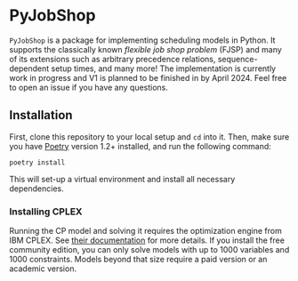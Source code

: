 # PyJobShop
`PyJobShop` is a package for implementing scheduling models in Python.
It supports the classically known *flexible job shop problem* (FJSP) and many of its extensions such as arbitrary precedence relations, sequence-dependent setup times, and many more!
The implementation is currently work in progress and V1 is planned to be finished in by April 2024.
Feel free to open an issue if you have any questions.


## Installation
First, clone this repository to your local setup and `cd` into it. 
Then, make sure you have [Poetry](https://python-poetry.org/) version 1.2+ installed, and run the following command:

``` shell
poetry install
```

This will set-up a virtual environment and install all necessary dependencies. 

### Installing CPLEX
Running the CP model and solving it requires the optimization engine from IBM CPLEX. 
See [their documentation](http://ibmdecisionoptimization.github.io/docplex-doc/getting_started.html#setting-up-an-optimization-engine) for more details.
If you install the free community edition, you can only solve models with up to 1000 variables and 1000 constraints.
Models beyond that size require a paid version or an academic version.
